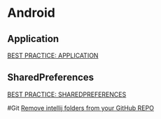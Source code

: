 # Android

## Application

[BEST PRACTICE: APPLICATION](https://yakivmospan.wordpress.com/2014/04/17/best-practice-application/)

## SharedPreferences
[BEST PRACTICE: SHAREDPREFERENCES](https://yakivmospan.wordpress.com/2014/03/11/best-practice-sharedpreferences/)

#Git
[Remove intellij folders from your GitHub REPO](https://coderwall.com/p/qaiaog/remove-intellij-folders-from-your-github-repo)
